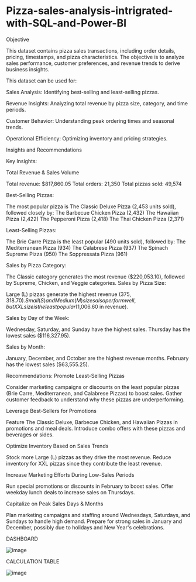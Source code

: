 # Pizza-sales-analysis-intrigrated-with-SQL-and-Power-BI

Objective

This dataset contains pizza sales transactions, including order details, pricing, timestamps, and pizza characteristics. The objective is to analyze sales performance, customer preferences, and revenue trends to derive business insights.

This dataset can be used for:

Sales Analysis: Identifying best-selling and least-selling pizzas.

Revenue Insights: Analyzing total revenue by pizza size, category, and time periods.

Customer Behavior: Understanding peak ordering times and seasonal trends.

Operational Efficiency: Optimizing inventory and pricing strategies.



Insights and Recommendations

Key Insights:

Total Revenue & Sales Volume

Total revenue: $817,860.05
Total orders: 21,350
Total pizzas sold: 49,574

Best-Selling Pizzas:

The most popular pizza is The Classic Deluxe Pizza (2,453 units sold), followed closely by:
The Barbecue Chicken Pizza (2,432)
The Hawaiian Pizza (2,422)
The Pepperoni Pizza (2,418)
The Thai Chicken Pizza (2,371)

Least-Selling Pizzas:

The Brie Carre Pizza is the least popular (490 units sold), followed by:
The Mediterranean Pizza (934)
The Calabrese Pizza (937)
The Spinach Supreme Pizza (950)
The Soppressata Pizza (961)

Sales by Pizza Category:

The Classic category generates the most revenue ($220,053.10), followed by Supreme, Chicken, and Veggie categories.
Sales by Pizza Size:

Large (L) pizzas generate the highest revenue ($375,318.70).
Small (S) and Medium (M) sizes also perform well, but XXL size is the least popular ($1,006.60 in revenue).

Sales by Day of the Week:

Wednesday, Saturday, and Sunday have the highest sales.
Thursday has the lowest sales ($116,327.95).

Sales by Month:

January, December, and October are the highest revenue months.
February has the lowest sales ($63,555.25).



Recommendations:
Promote Least-Selling Pizzas

Consider marketing campaigns or discounts on the least popular pizzas (Brie Carre, Mediterranean, and Calabrese Pizzas) to boost sales.
Gather customer feedback to understand why these pizzas are underperforming.

Leverage Best-Sellers for Promotions

Feature The Classic Deluxe, Barbecue Chicken, and Hawaiian Pizzas in promotions and meal deals.
Introduce combo offers with these pizzas and beverages or sides.

Optimize Inventory Based on Sales Trends

Stock more Large (L) pizzas as they drive the most revenue.
Reduce inventory for XXL pizzas since they contribute the least revenue.

Increase Marketing Efforts During Low-Sales Periods

Run special promotions or discounts in February to boost sales.
Offer weekday lunch deals to increase sales on Thursdays.


Capitalize on Peak Sales Days & Months

Plan marketing campaigns and staffing around Wednesdays, Saturdays, and Sundays to handle high demand.
Prepare for strong sales in January and December, possibly due to holidays and New Year's celebrations.

DASHBOARD

![image](https://github.com/user-attachments/assets/a35ce4d6-4595-4215-a427-57cbc0841de8)

CALCULATION TABLE

![image](https://github.com/user-attachments/assets/1a525c40-9e46-46be-b154-dca90ba1727e)

